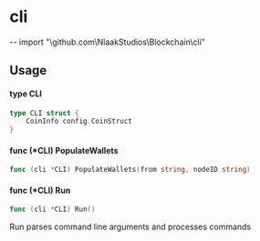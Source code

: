 # cli
--
    import "\github.com\NlaakStudios\Blockchain\cli"


## Usage

#### type CLI

```go
type CLI struct {
	CoinInfo config.CoinStruct
}
```


#### func (*CLI) PopulateWallets

```go
func (cli *CLI) PopulateWallets(from string, nodeID string)
```

#### func (*CLI) Run

```go
func (cli *CLI) Run()
```
Run parses command line arguments and processes commands
